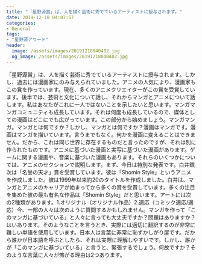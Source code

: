 ```yaml
---
title: "「星野源賞」は、人を描く芸術に秀でているアーティストに授与されます。"
date: 2019-12-18 04:07:57
categories:
- General
tags:
- "星野源アワード"
header:
  image: /assets/images/20191218040402.jpg
  og_image: /assets/images/20191218040402.jpg
---
```


「星野源賞」は、人を描く芸術に秀でているアーティストに授与されます。しかし、過去には漫画家にのみ与えられていました。アニメの人気により、漫画家もこの賞を作っています。現在、多くのアニメクリエイターがこの賞を受賞しています。後半では、芸術と文化について話し、それからマンガとアニメについて話します。私はあなたがこれに一人ではないことを示したいと思います。マンガマンガコミュニティも成長しています。それは何度も成長しているので、媒体としての漫画はどこにでも広がっています。この部分から始めましょう。マンガマンガ。マンガとは何ですか？しかし、マンガとは何ですか？漫画はマンガです。漫画はマンガを描いています。言うまでもなく。何かを漫画に変えることはできません。だから、これは同じ世界に存在するものだと言ったのですが、それは別に作られたものです。アニメに基づいた漫画と実写に基づいた漫画があります。ゲームに関する漫画や、音楽に基づいた漫画もあります。それらのいくつかについては、アニメのセクションで説明します。まず、今日は特別な発表です。白井銀次は「名誉の天才」賞を受賞しています。彼は「Shomin Style」というアニメを作成しました。彼は1999年以来約20のタイトルを作成しました。白井は、マンガとアニメのキャリアが始まってから多くの賞を受賞しています。多くの注目を集めた彼の最も有名な作品は「Shomin Style」だと思います。アートには次の2種類があります。1.オリジナル（オリジナル作品）2.適応（コミック適応/適応）今、一部の人々は次のように質問するかもしれません。マンガを作って「このマンガに基づいている」と人々に言っても大丈夫ですか？問題はありますか？はいあります。そのようなことを言うとき、実際には適切に翻訳するのが非常に難しい単語を使用しています。日本人は言葉に非常に恥ずかしがり屋です。だから誰かが日本語を呼ぶとしたら、それは実際に理解しやすいです。しかし、誰かが「このマンガに基づいている」と言うと、緊張するでしょう。何故ですか？そのような言葉に人々が怖がる理由は2つあります。
